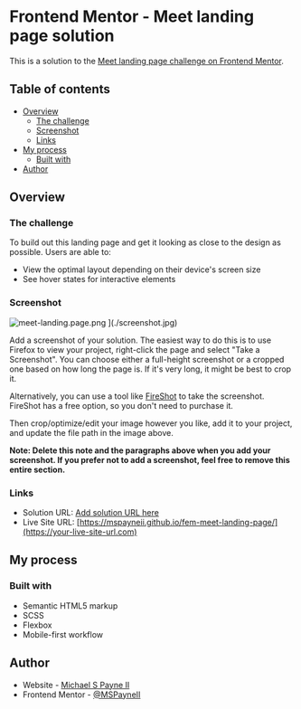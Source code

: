# Frontend Mentor - Meet landing page solution

This is a solution to the [Meet landing page challenge on Frontend Mentor](https://www.frontendmentor.io/challenges/meet-landing-page-rbTDS6OUR).

## Table of contents

- [Overview](#overview)
  - [The challenge](#the-challenge)
  - [Screenshot](#screenshot)
  - [Links](#links)
- [My process](#my-process)
  - [Built with](#built-with)
- [Author](#author)

## Overview

### The challenge

To build out this landing page and get it looking as close to the design as possible. Users are able to:

- View the optimal layout depending on their device's screen size
- See hover states for interactive elements

### Screenshot

![meet-landing.page.png]()
](./screenshot.jpg)

Add a screenshot of your solution. The easiest way to do this is to use Firefox to view your project, right-click the page and select "Take a Screenshot". You can choose either a full-height screenshot or a cropped one based on how long the page is. If it's very long, it might be best to crop it.

Alternatively, you can use a tool like [FireShot](https://getfireshot.com/) to take the screenshot. FireShot has a free option, so you don't need to purchase it.

Then crop/optimize/edit your image however you like, add it to your project, and update the file path in the image above.

**Note: Delete this note and the paragraphs above when you add your screenshot. If you prefer not to add a screenshot, feel free to remove this entire section.**

### Links

- Solution URL: [Add solution URL here](https://your-solution-url.com)
- Live Site URL: [https://mspayneii.github.io/fem-meet-landing-page/](https://your-live-site-url.com)

## My process

### Built with

- Semantic HTML5 markup
- SCSS
- Flexbox
- Mobile-first workflow

## Author

- Website - [Michael S Payne II](https://www.michaelspayneii.com)
- Frontend Mentor - [@MSPayneII](https://www.frontendmentor.io/profile/MSPayneII)
